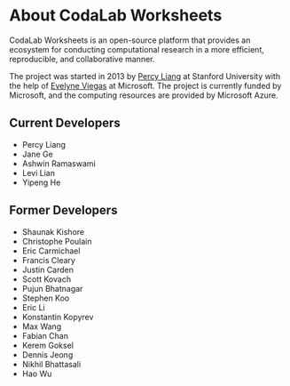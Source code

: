 # About CodaLab Worksheets

CodaLab Worksheets is an open-source platform that provides an ecosystem for
conducting computational research in a more efficient, reproducible, and
collaborative manner.

The project was started in 2013 by [Percy
Liang](https://cs.stanford.edu/~pliang/) at Stanford University with the
help of [Evelyne Viegas](https://www.microsoft.com/en-us/research/people/evelynev/) at Microsoft.
The project is currently funded by Microsoft, and the computing resources are
provided by Microsoft Azure.

## Current Developers

- Percy Liang
- Jane Ge
- Ashwin Ramaswami
- Levi Lian
- Yipeng He

## Former Developers

- Shaunak Kishore
- Christophe Poulain
- Eric Carmichael
- Francis Cleary
- Justin Carden
- Scott Kovach
- Pujun Bhatnagar
- Stephen Koo
- Eric Li
- Konstantin Kopyrev
- Max Wang
- Fabian Chan
- Kerem Goksel
- Dennis Jeong
- Nikhil Bhattasali
- Hao Wu
